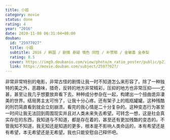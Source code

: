 ```yaml
---
title: 小姐
category: movie
status: done
rating: 4
year: "2016"
date: 2020-11-08 06:31:04+08:00
douban:
  id: "25977027"
  title: 小姐
  subtitle: 2016 / 韩国 / 剧情 悬疑 情色 同性 / 朴赞郁 / 金敏喜 金泰梨
  rating: 8.5
  cover: https://img9.doubanio.com/view/photo/m_ratio_poster/public/p2355555424.jpg
  link: https://movie.douban.com/subject/25977027/
---
```


非常非常特别的电影，非常古怪的剧情让我一时不知道怎么来形容了。除了一种独特的美之外，恶趣味，猎奇，反转的地方非常精彩，压抑的地方也非常压抑——尤甚，甚至让我几乎想要放弃看下去。种种成分参杂在一起，构建出一个扭曲诡异凄美的世界。结局男主太可怜了，让我十分心疼。还有架子上的瓶瓶罐罐。这种残酷的刑罚简直看到就会立刻崩溃。看完的我心情是二十分复杂的。这种变态行为甚至一时间让我无法回到周围现实并且对人类未来失去希望。可转念一想，这是社会真实存在的东西，我知道与不知道，都是存在着的，甚至还有更加残酷的变态的。不管我知不知道，我无知还是知道的更多，根本是不影响人类命运的，本有希望还是有希望，本无希望还是无希望。我也只能安慰自己释怀吧。
